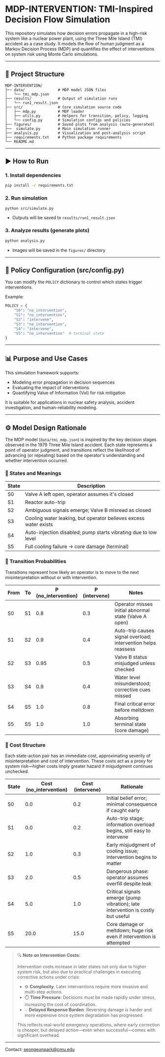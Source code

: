 # MDP-INTERVENTION: TMI-Inspired Decision Flow Simulation

This repository simulates how decision errors propagate in a high-risk system like a nuclear power plant, using the Three Mile Island (TMI) accident as a case study. It models the flow of human judgment as a Markov Decision Process (MDP) and quantifies the effect of interventions on system risk using Monte Carlo simulations.

---

## 🔧 Project Structure
```
MDP-INTERVENTION/
├── data/               # MDP model JSON files
│   └── tmi_mdp.json
├── results/            # Output of simulation runs
│   └── run1_result.json
├── src/                # Core simulation source code
│   ├── mdp.py          # MDP loader
│   ├── utils.py        # Helpers for transition, policy, logging
│   └── config.py       # Simulation configs and policies
├── figures/            # Saved plots from analysis (auto-generated)
├──  simulate.py        # Main simulation runner
├── analysis.py         # Visualization and post-analysis script
├── requirements.txt    # Python package requirements
└── README.md
```

---

## ▶️ How to Run
### 1. Install dependencies
```bash
pip install -r requirements.txt
```

### 2. Run simulation
```bash
python src/simulate.py
```
- Outputs will be saved to `results/run1_result.json`

### 3. Analyze results (generate plots)
```bash
python analysis.py
```
- Images will be saved in the `figures/` directory

---

## 🤔 Policy Configuration (src/config.py)
You can modify the `POLICY` dictionary to control which states trigger interventions.

Example:
```python
POLICY = {
    "S0": "no_intervention",
    "S1": "no_intervention",
    "S2": "intervene",
    "S3": "no_intervention",
    "S4": "intervene",
    "S5": "no_intervention"  # terminal state
}
```

---

## 📊 Purpose and Use Cases
This simulation framework supports:
- Modeling error propagation in decision sequences
- Evaluating the impact of interventions
- Quantifying Value of Information (VoI) for risk mitigation

It is suitable for applications in nuclear safety analysis, accident investigation, and human-reliability modeling.

---

## ⚙️ Model Design Rationale
The MDP model (`data/tmi_mdp.json`) is inspired by the key decision stages observed in the 1979 Three Mile Island accident. Each state represents a point of operator judgment, and transitions reflect the likelihood of advancing (or repeating) based on the operator's understanding and whether intervention occurred.

### 🔁 States and Meanings
| State | Description |
|-------|-------------|
| S0 | Valve A left open, operator assumes it's closed |
| S1 | Reactor auto-trip |
| S2 | Ambiguous signals emerge; Valve B misread as closed |
| S3 | Cooling water leaking, but operator believes excess water exists |
| S4 | Auto-injection disabled; pump starts vibrating due to low level |
| S5 | Full cooling failure → core damage (terminal) |

### 🔄 Transition Probabilities
Transitions represent how likely an operator is to move to the next misinterpretation without or with intervention.

| From | To | P (no_intervention) | P (intervene) | Notes |
|------|----|----------------------|---------------|-------|
| S0 | S1 | 0.8 | 0.3 | Operator misses initial abnormal state (Valve A open) |
| S1 | S2 | 0.9 | 0.4 | Auto-trip causes signal overload; intervention helps reassess |
| S2 | S3 | 0.95 | 0.5 | Valve B status misjudged unless checked |
| S3 | S4 | 0.9 | 0.4 | Water level misunderstood; corrective cues missed |
| S4 | S5 | 1.0 | 0.8 | Final critical error before meltdown |
| S5 | S5 | 1.0 | 1.0 | Absorbing terminal state (core damage) |

### 💸 Cost Structure
Each state-action pair has an immediate cost, approximating severity of misinterpretation and cost of intervention. These costs act as a proxy for system risk—higher costs imply greater hazard if misjudgment continues unchecked.

| State | Cost (no_intervention) | Cost (intervene) | Rationale |
|-------|-------------------------|------------------|-----------|
| S0 | 0.0 | 0.2 | Initial belief error; minimal consequence if caught early |
| S1 | 0.0 | 0.2 | Auto-trip stage; information overload begins, still easy to intervene |
| S2 | 1.0 | 0.3 | Early misjudgment of cooling issue; intervention begins to matter |
| S3 | 2.0 | 0.5 | Dangerous phase: operator assumes overfill despite leak |
| S4 | 5.0 | 1.0 | Critical signals emerge (pump vibration); late intervention is costly but useful |
| S5 | 20.0 | 15.0 | Core damage or meltdown; huge risk even if intervention is attempted |

> 🔍 **Note on Intervention Costs:**
> 
> Intervention costs increase in later states not only due to higher system risk, but also due to practical challenges in executing corrective actions under crisis:
> - ⚙️ **Complexity**: Later interventions require more invasive and multi-step actions.
> - ⏱️ **Time Pressure**: Decisions must be made rapidly under stress, increasing the cost of coordination.
> - 💡 **Delayed Response Burden**: Reversing damage is harder and more expensive once system degradation has progressed.
> 
> This reflects real-world emergency operations, where early correction is cheaper, but delayed action—even when successful—comes with significant overhead.

---

Contact: seongeunpark@cmu.edu

